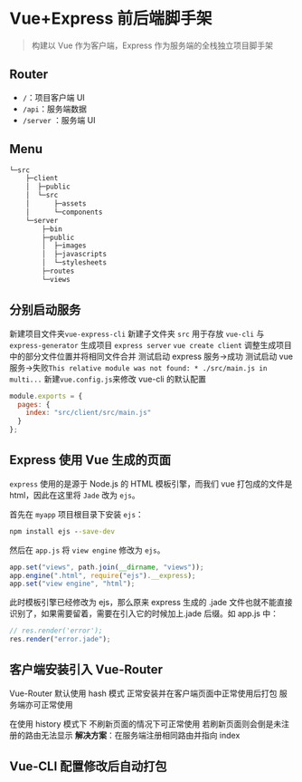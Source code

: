 # Vue+Express 前后端脚手架

> 构建以 Vue 作为客户端，Express 作为服务端的全栈独立项目脚手架

## Router

- `/`：项目客户端 UI
- `/api`：服务端数据
- `/server` ：服务端 UI

## Menu

```bat
└─src
    ├─client
    │  ├─public
    │  └─src
    │      ├─assets
    │      └─components
    └─server
        ├─bin
        ├─public
        │  ├─images
        │  ├─javascripts
        │  └─stylesheets
        ├─routes
        └─views
```

## 分别启动服务

新建项目文件夹`vue-express-cli`
新建子文件夹 `src` 用于存放 `vue-cli` 与 `express-generator` 生成项目
`express server`
`vue create client`
调整生成项目中的部分文件位置并将相同文件合并
测试启动 express 服务->成功
测试启动 vue 服务->失败`This relative module was not found: * ./src/main.js in multi...`
新建`vue.config.js`来修改 vue-cli 的默认配置

```js
module.exports = {
  pages: {
    index: "src/client/src/main.js"
  }
};
```

## Express 使用 Vue 生成的页面

`express` 使用的是源于 Node.js 的 HTML 模板引擎，而我们 vue 打包成的文件是 html，因此在这里将 `Jade` 改为 `ejs`。

首先在 `myapp` 项目根目录下安装 `ejs`：

```bat
npm install ejs --save-dev
```

然后在 `app.js` 将 `view engine` 修改为 `ejs`。

```js
app.set("views", path.join(__dirname, "views"));
app.engine(".html", require("ejs").__express);
app.set("view engine", "html");
```

此时模板引擎已经修改为 ejs，那么原来 express 生成的 .jade 文件也就不能直接识别了，如果需要留着，需要在引入它的时候加上.jade 后缀。如 app.js 中：

```js
// res.render('error');
res.render("error.jade");
```

## 客户端安装引入 Vue-Router

Vue-Router 默认使用 hash 模式
正常安装并在客户端页面中正常使用后打包
服务端亦可正常使用

在使用 history 模式下
不刷新页面的情况下可正常使用
若刷新页面则会倒是未注册的路由无法显示
**解决方案**：在服务端注册相同路由并指向 index

## Vue-CLI 配置修改后自动打包

